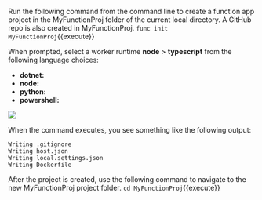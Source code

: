 Run the following command from the command line to create a function app project in the MyFunctionProj folder of the current local directory. A GitHub repo is also created in MyFunctionProj.
`func init MyFunctionProj`{{execute}}

When prompted, select a worker runtime **node** > **typescript** from the following language choices:

- **dotnet:** 
- **node:** 
- **python:** 
- **powershell:** 

![](https://github.com/fenago/katacoda-scenarios/raw/master/azure-functions/azure-functions-azure-cli/steps/3/1.JPG)

When the command executes, you see something like the following output:

```
Writing .gitignore
Writing host.json
Writing local.settings.json
Writing Dockerfile
```

After the project is created, use the following command to navigate to the new MyFunctionProj project folder.
`cd MyFunctionProj`{{execute}}


